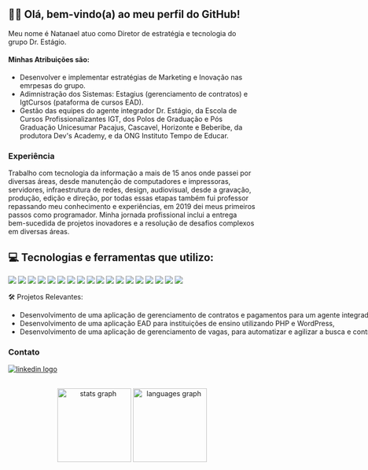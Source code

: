 ## 👋🏻 Olá, bem-vindo(a) ao meu perfil do GitHub! 

Meu nome é Natanael atuo como Diretor de estratégia e tecnologia do grupo Dr. Estágio.
#### Minhas Atribuições são: 
- Desenvolver e implementar estratégias de Marketing e Inovação nas emrpesas do grupo.
- Adimnistração dos Sistemas: Estagius (gerenciamento de contratos) e IgtCursos (pataforma de cursos EAD).
- Gestão das equipes do agente integrador Dr. Estágio, da Escola de Cursos Profissionalizantes IGT, dos Polos de Graduação e Pós Graduação Unicesumar Pacajus, Cascavel, Horizonte e Beberibe, da produtora Dev's Academy, e da ONG Instituto Tempo de Educar.

### Experiência
Trabalho com tecnologia da informação a mais de 15 anos onde passei por diversas áreas, desde manutenção de computadores e impressoras, servidores, infraestrutura de redes, design, audiovisual, desde a gravação, produção, edição e direção, por todas essas etapas também fui professor repassando meu conhecimento e experiências, em 2019 dei meus primeiros passos como programador. Minha jornada profissional inclui a entrega bem-sucedida de projetos inovadores e a resolução de desafios complexos em diversas áreas.

## 💻 Tecnologias e ferramentas que utilizo:

<img src="https://img.shields.io/badge/JavaScript-323330?style=for-the-badge&logo=javascript&logoColor=F7DF1E"><nobr>
<img src="https://img.shields.io/badge/Vue.js-35495E?style=for-the-badge&logo=vuedotjs&logoColor=4FC08D">
<img src="https://img.shields.io/badge/Vuetify-1867C0?style=for-the-badge&logo=vuetify&logoColor=white">
<img src="https://img.shields.io/badge/react-%2320232a.svg?style=for-the-badge&logo=react&logoColor=%2361DAFB">
<img src="https://img.shields.io/badge/Node.js-43853D?style=for-the-badge&logo=node.js&logoColor=white">
<img src="https://img.shields.io/badge/PHP-777BB4?style=for-the-badge&logo=php&logoColor=white"><nobr>
<img src="https://img.shields.io/badge/Laravel-FF2D20?style=for-the-badge&logo=laravel&logoColor=white">
<img src="https://img.shields.io/badge/WordPress-323330?style=for-the-badge&logo=wordpress&logoColor=F7DF1E">
<img src="https://img.shields.io/badge/Bootstrap-563D7C?style=for-the-badge&logo=bootstrap&logoColor=white">
<img src="https://img.shields.io/badge/MySQL-00000F?style=for-the-badge&logo=mysql&logoColor=white"><nobr>
<img src="https://img.shields.io/badge/SQLite-07405E?style=for-the-badge&logo=sqlite&logoColor=white">
<img src="https://img.shields.io/badge/HTML5-E34F26?style=for-the-badge&logo=html5&logoColor=white">
<img src="https://img.shields.io/badge/CSS3-1572B6?style=for-the-badge&logo=css3&logoColor=white">
<img src="https://img.shields.io/badge/Visual_Studio_Code-0078D4?style=for-the-badge&logo=visual%20studio%20code&logoColor=white">
<img src="https://img.shields.io/badge/Windows-0078D6?style=for-the-badge&logo=windows&logoColor=white">
<img src="https://img.shields.io/badge/Ubuntu-E95420?style=for-the-badge&logo=ubuntu&logoColor=white">
 <img src="https://img.shields.io/badge/git-%23F05033.svg?style=for-the-badge&logo=git&logoColor=white">
 <img src="https://img.shields.io/badge/github-%23121011.svg?style=for-the-badge&logo=github&logoColor=white">


🛠️ Projetos Relevantes:
- Desenvolvimento de uma aplicação de gerenciamento de contratos e pagamentos para um agente integrador utilizando React.JS e Node.js.
- Desenvolvimento de uma aplicação EAD para instituições de ensino utilizando PHP e WordPress,
- Desenvolvimento de uma aplicação de gerenciamento de vagas, para automatizar e agilizar a busca e contratação de novos colaboradores, utilizando React.JS e Laravel.



### Contato
<a href="https://www.linkedin.com/in/natanaelbguilherme/" target=”_blank”><img src="https://img.shields.io/badge/LinkedIn-0077B5?style=for-the-badge&logo=linkedin&logoColor=white" alt="linkedin logo"  /></a>

<br>
<div align="center">
  <img src="https://github-readme-stats.vercel.app/api?username=natanaelbguilherme&hide_title=false&hide_rank=false&show_icons=true&include_all_commits=true&count_private=true&disable_animations=false&theme=dracula&locale=en&hide_border=true" height="150" alt="stats graph"  />
  <img src="https://github-readme-stats.vercel.app/api/top-langs?username=natanaelbguilherme&locale=en&hide_title=false&layout=compact&card_width=320&langs_count=5&theme=dracula&hide_border=true" height="150" alt="languages graph"  />

</div>
